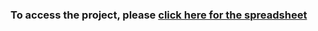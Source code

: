 ### To access the project, please [click here for the spreadsheet](https://docs.google.com/spreadsheets/d/1McziF-TlEhGtGokwr8MrmLw8PDiqCtJB61mNvUmAB6s/edit?usp=sharing)
